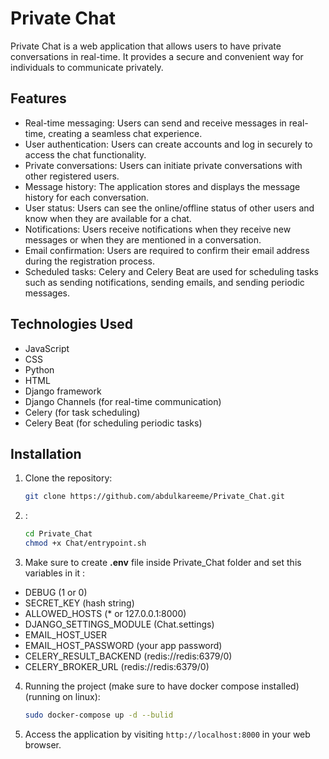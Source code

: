 # Private Chat

Private Chat is a web application that allows users to have private conversations in real-time. It provides a secure and convenient way for individuals to communicate privately.

## Features

- Real-time messaging: Users can send and receive messages in real-time, creating a seamless chat experience.
- User authentication: Users can create accounts and log in securely to access the chat functionality.
- Private conversations: Users can initiate private conversations with other registered users.
- Message history: The application stores and displays the message history for each conversation.
- User status: Users can see the online/offline status of other users and know when they are available for a chat.
- Notifications: Users receive notifications when they receive new messages or when they are mentioned in a conversation.
- Email confirmation: Users are required to confirm their email address during the registration process.
- Scheduled tasks: Celery and Celery Beat are used for scheduling tasks such as sending notifications, sending emails, and sending periodic messages.

## Technologies Used

- JavaScript
- CSS
- Python
- HTML
- Django framework
- Django Channels (for real-time communication)
- Celery (for task scheduling)
- Celery Beat (for scheduling periodic tasks)
## Installation

1. Clone the repository:

   ```bash
   git clone https://github.com/abdulkareeme/Private_Chat.git
   ```

2. :

   ```bash
   cd Private_Chat
   chmod +x Chat/entrypoint.sh
   ```
3. Make sure to create **.env** file inside Private_Chat folder and set this variables in it :
  - DEBUG (1 or 0)
  - SECRET_KEY (hash string)
  - ALLOWED_HOSTS (* or 127.0.0.1:8000)
  - DJANGO_SETTINGS_MODULE (Chat.settings)
  - EMAIL_HOST_USER
  - EMAIL_HOST_PASSWORD (your app password)
  - CELERY_RESULT_BACKEND (redis://redis:6379/0)
  - CELERY_BROKER_URL (redis://redis:6379/0)

4. Running the project (make sure to have docker compose installed) (running on linux):
   ```bash
   sudo docker-compose up -d --bulid
   ```

6. Access the application by visiting `http://localhost:8000` in your web browser.

